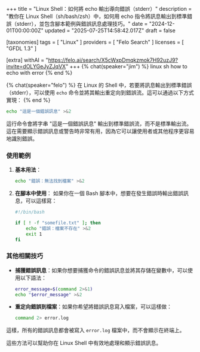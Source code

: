 +++
title = "Linux Shell：如何將 echo 輸出導向錯誤（stderr）"
description = "教你在 Linux Shell（sh/bash/zsh）中，如何用 echo 指令將訊息輸出到標準錯誤（stderr），並包含腳本範例與錯誤訊息處理技巧。"
date = "2024-12-01T00:00:00Z"
updated = "2025-07-25T14:58:42.017Z"
draft = false

[taxonomies]
tags = [ "Linux" ]
providers = [ "Felo Search" ]
licenses = [ "GFDL 1.3" ]

[extra]
withAI = "<https://felo.ai/search/X5cWxpDmqkzmok7H92uzJ9?invite=dOLYGeJyZJqVX>"
+++
{% chat(speaker="jim") %}
linux sh how to echo with error
{% end %}

{% chat(speaker="felo") %}
在 Linux 的 Shell 中，若要將訊息輸出到標準錯誤（stderr），可以使用 `echo` 命令並將其輸出重定向到錯誤流。這可以通過以下方式實現：
{% end %}

```bash
echo "這是一個錯誤訊息" >&2
```

這行命令會將字串 "這是一個錯誤訊息" 輸出到標準錯誤流，而不是標準輸出流。這在需要顯示錯誤訊息或警告時非常有用，因為它可以讓使用者或其他程序更容易地識別錯誤。

### **使用範例**

1. **基本用法**：

   ```bash
   echo "錯誤：無法找到檔案" >&2
   ```

2. **在腳本中使用**：
   如果你在一個 Bash 腳本中，想要在發生錯誤時輸出錯誤訊息，可以這樣寫：

   ```bash
   #!/bin/bash

   if [ ! -f "somefile.txt" ]; then
       echo "錯誤：檔案不存在" >&2
       exit 1
   fi
   ```

### **其他相關技巧**

- **捕獲錯誤訊息**：如果你想要捕獲命令的錯誤訊息並將其存儲在變數中，可以使用以下語法：

  ```bash
  error_message=$(command 2>&1)
  echo "$error_message" >&2
  ```

- **重定向錯誤到檔案**：如果你希望將錯誤訊息寫入檔案，可以這樣做：

  ```bash
  command 2> error.log
  ```

這樣，所有的錯誤訊息都會被寫入 `error.log` 檔案中，而不會顯示在終端上。

這些方法可以幫助你在 Linux Shell 中有效地處理和顯示錯誤訊息。
